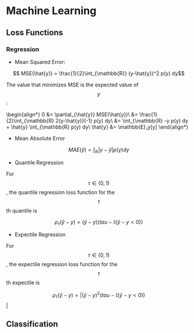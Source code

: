# Machine Learning

## Loss Functions

### Regression

- Mean Squared Error:

$$ MSE(\hat{y}) = \frac{1}{2}\int_{\mathbb{R}} (y-\hat{y})^2 p(y) dy$$

The value that minimizes MSE is the expected value of $$y$$:

\begin{align*}
0 &= \partial_{\hat{y}} MSE(\hat{y})\\
&= \frac{1}{2}\int_{\mathbb{R} 2(y-\hat{y})(-1) p(y) dy\\
&= \int_{\mathbb{R} -y p(y) dy + \hat{y} \int_{\mathbb{R} p(y) dy\\
\hat{y} &= \mathbb{E}_y[y]
\end{align*}

- Mean Absolute Error

$$ MAE(\hat{y}) = \int_{\mathbb{R}} |y - \hat{y}| p(y) dy$$

- Quantile Regression

For $$\tau \in (0, 1)$$, the quantile regression loss function for the
$$\tau$$th quantile is 

$$ \rho_{\tau}(\hat{y} - y) = (\hat{y} - y)(tau - \mathbb{I}(\hat{y}-y < 0))$$

- Expectile Regression

For $$\tau \in (0, 1)$$, the expectile regression loss function for the
$$\tau$$th expectile is 

$$ \rho_{\tau}(\hat{y} - y) = |(\hat{y} - y)^2 (tau - \mathbb{I}(\hat{y}-y < 0))$$|


## Classification